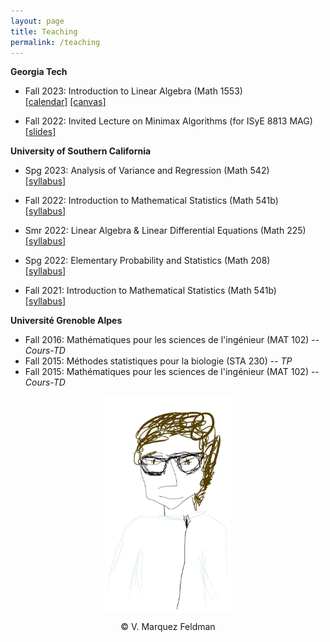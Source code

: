 ```yaml
---
layout: page
title: Teaching
permalink: /teaching
---
```

  
  
__Georgia Tech__  

* Fall 2023: Introduction to Linear Algebra (Math 1553)  
[[calendar]](https://chrisj.math.gatech.edu/23f/1553/2023f-schedule.html) 
[[canvas]](https://gatech.instructure.com/courses/326018)  
  
* Fall 2022: Invited Lecture on Minimax Algorithms (for ISyE 8813 MAG)  
[[slides]](assets/slides/slides-minimax-GATech.pdf)  

__University of Southern California__  

* Spg 2023: Analysis of Variance and Regression (Math 542)  
[[syllabus]](assets/teaching/Syllabus-M542-S2023.pdf)  

* Fall 2022: Introduction to Mathematical Statistics (Math 541b)  
[[syllabus]](assets/teaching/Syllabus-M541b-F2022.pdf)  
    
* Smr 2022: Linear Algebra & Linear Differential Equations (Math 225)  
[[syllabus]](assets/teaching/Syllabus-M225-Su2022.pdf)  
  
* Spg 2022: Elementary Probability and Statistics (Math 208)  
[[syllabus]](assets/teaching/Syllabus-M208-S2022.pdf)  
  
* Fall 2021: Introduction to Mathematical Statistics (Math 541b)  
[[syllabus]](assets/teaching/Syllabus-M541b-F2021.pdf)  
  

__Université Grenoble Alpes__  

* Fall 2016: Mathématiques pour les sciences de l'ingénieur (MAT 102) -- _Cours-TD_  
* Fall 2015: Méthodes statistiques pour la biologie (STA 230) -- _TP_  
* Fall 2015: Mathématiques pour les sciences de l'ingénieur (MAT 102) -- _Cours-TD_   
  

<p align = "center">
<img src="sketch_vicky.jpg" alt="Sketch by Vicky" width="40%" align="center" hspace="20">  
</p>  
<p align = "center">
&copy; V. Marquez Feldman
</p>  